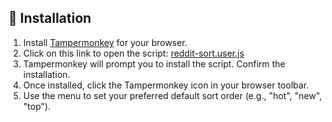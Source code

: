 ## 🚀 Installation

1. Install [Tampermonkey](https://www.tampermonkey.net/) for your browser.
2. Click on this link to open the script: [reddit-sort.user.js](https://github.com/samctrlman/reddit-default-subreddit-switcher/raw/main/reddit-sort.user.js)
3. Tampermonkey will prompt you to install the script. Confirm the installation.
4. Once installed, click the Tampermonkey icon in your browser toolbar.
5. Use the menu to set your preferred default sort order (e.g., "hot", "new", "top").
